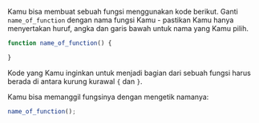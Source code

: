 Kamu bisa membuat sebuah fungsi menggunakan kode berikut. Ganti `name_of_function` dengan nama fungsi Kamu - pastikan Kamu hanya menyertakan huruf, angka dan garis bawah untuk nama yang Kamu pilih.

```javascript
function name_of_function() {

}
```

Kode yang Kamu inginkan untuk menjadi bagian dari sebuah fungsi harus berada di antara kurung kurawal `{` dan `}`.

Kamu bisa memanggil fungsinya dengan mengetik namanya:

```javascript
name_of_function();
```